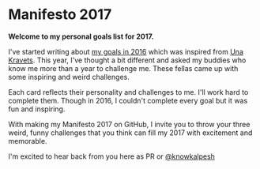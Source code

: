 # Manifesto 2017
**Welcome to my personal goals list for 2017.**

I've started writing about [my goals in 2016](https://goal2016.knowkalpesh.in/)  which was inspired from [Una Kravets](@Una). This year, I've thought a bit different and asked my buddies who know me more than a year to challenge me. These fellas came up with some inspiring and weird challenges.

Each card reflects their personality and challenges to me. I'll work hard to complete them. Though in 2016, I couldn't complete every goal but it was fun and inspiring. 

With making my Manifesto 2017 on GitHub, I invite you to throw your three weird, funny challenges that you think can fill my 2017 with excitement and memorable.

I'm excited to hear back from you here as PR or [@knowkalpesh](@knowkalpesh)

